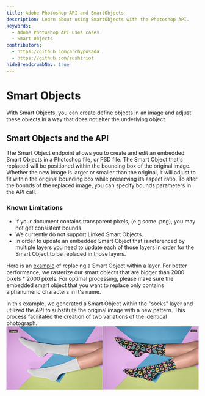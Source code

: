 ```yaml
---
title: Adobe Photoshop API and SmartObjects
description: Learn about using SmartObjects with the Photoshop API.
keywords:
  - Adobe Photoshop API uses cases
  - Smart Objects
contributors:
  - https://github.com/archyposada
  - https://github.com/sushiriot
hideBreadcrumbNav: true
---
```


# Smart Objects

With Smart Objects, you can create define objects in an image and adjust these objects in a way that does not alter the underlying object.

## Smart Objects and the API

The Smart Object endpoint allows you to create and edit an embedded Smart Objects in a Photoshop file, or PSD file. The Smart Object that's replaced will be positioned within the bounding box of the original image. Whether the new image is larger or smaller than the original, it will adjust to fit within the original bounding box while preserving its aspect ratio. To alter the bounds of the replaced image, you can specify bounds parameters in the API call.

### Known Limitations

* If your document contains transparent pixels, (e.g some .png), you may not get consistent bounds.
* We currently do not support Linked Smart Objects.
* In order to update an embedded Smart Object that is referenced by multiple layers you need to update each of those layers in order for the Smart Object to be replaced in those layers.

Here is an [example](../code-sample/index.md#replacing-a-smartobject) of replacing a Smart Object within a layer.
For better performance, we rasterize our smart objects that are bigger than  2000 pixels * 2000 pixels.
For optimal processing, please make sure the embedded smart object that you want to replace only contains alphanumeric characters in it's name.

In this example, we generated a Smart Object within the "socks" layer and utilized the API to substitute the original image with a new pattern. This process facilitated the creation of two variations of the identical photograph.
![alt image](./smartobject_example.png?raw=true "Original Image")
